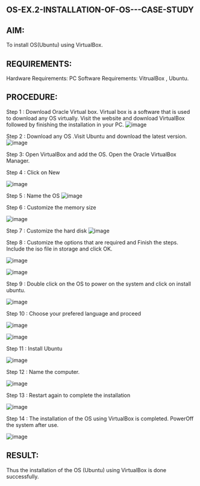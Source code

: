 ## OS-EX.2-INSTALLATION-OF-OS---CASE-STUDY

## AIM:

To install OS(Ubuntu) using VirtualBox.

## REQUIREMENTS:

Hardware Requirements: PC Software Requirements: VitrualBox , Ubuntu.

## PROCEDURE:

Step 1 : Download Oracle Virtual box. Virtual box is a software that is used to download any OS virtually. Visit the website and download VirtualBox followed by finishing the installation in your PC. 
![image](https://github.com/MrSanthosh-dev/OS-EX.2-INSTALLATION-OF-OS---CASE-STUDY/assets/117916573/57dac9c2-e3c3-48d1-99ea-56e9055db55a)


Step 2 : Download any OS .Visit Ubuntu and download the latest version. 
![image](https://github.com/MrSanthosh-dev/OS-EX.2-INSTALLATION-OF-OS---CASE-STUDY/assets/117916573/6f52f7b4-8759-4756-95a3-d0248e57db50)


Step 3: Open VirtualBox and add the OS. Open the Oracle VirtualBox Manager.

Step 4 : Click on New

![image](https://github.com/MrSanthosh-dev/OS-EX.2-INSTALLATION-OF-OS---CASE-STUDY/assets/117916573/e82b394b-efb8-4ae9-a18f-43363417e47c)


Step 5 : Name the OS 
![image](https://github.com/MrSanthosh-dev/OS-EX.2-INSTALLATION-OF-OS---CASE-STUDY/assets/117916573/c76346f4-0431-4713-846f-be63f325a34b)


Step 6 : Customize the memory size

![image](https://github.com/MrSanthosh-dev/OS-EX.2-INSTALLATION-OF-OS---CASE-STUDY/assets/117916573/ccac7d23-ea7b-493b-9e3e-835721bfbe87)


Step 7 : Customize the hard disk 
![image](https://github.com/MrSanthosh-dev/OS-EX.2-INSTALLATION-OF-OS---CASE-STUDY/assets/117916573/3a8bf875-d9f0-4783-8601-bab002d17cf4)


Step 8 : Customize the options that are required and Finish the steps. Include the iso file in storage and click OK.

![image](https://github.com/MrSanthosh-dev/OS-EX.2-INSTALLATION-OF-OS---CASE-STUDY/assets/117916573/e1d8a9d4-c655-4692-a0ed-004314e74f19)


![image](https://github.com/MrSanthosh-dev/OS-EX.2-INSTALLATION-OF-OS---CASE-STUDY/assets/117916573/674d5dde-abc3-4e1d-95eb-78e9382ebd45)


Step 9 : Double click on the OS to power on the system and click on install ubuntu.

![image](https://github.com/MrSanthosh-dev/OS-EX.2-INSTALLATION-OF-OS---CASE-STUDY/assets/117916573/272bc53a-78dc-4a44-b0f0-5720b9e36948)


Step 10 : Choose your prefered language and proceed

![image](https://github.com/MrSanthosh-dev/OS-EX.2-INSTALLATION-OF-OS---CASE-STUDY/assets/117916573/01a4e72d-bc99-4876-b7d8-dca148340aa3)


![image](https://github.com/MrSanthosh-dev/OS-EX.2-INSTALLATION-OF-OS---CASE-STUDY/assets/117916573/861e60dc-fbca-499f-ab14-592aaf0c0054)


Step 11 : Install Ubuntu

![image](https://github.com/MrSanthosh-dev/OS-EX.2-INSTALLATION-OF-OS---CASE-STUDY/assets/117916573/c5f71412-7725-4aa8-a7cb-d42944ead397)


Step 12 : Name the computer.

![image](https://github.com/MrSanthosh-dev/OS-EX.2-INSTALLATION-OF-OS---CASE-STUDY/assets/117916573/8c278624-ad57-4bbc-8659-631743f221f6)


Step 13 : Restart again to complete the installation

![image](https://github.com/MrSanthosh-dev/OS-EX.2-INSTALLATION-OF-OS---CASE-STUDY/assets/117916573/345950ca-ff18-4086-82ec-52992f1b99c3)


Step 14 : The installation of the OS using VirtualBox is completed. PowerOff the system after use.

![image](https://github.com/MrSanthosh-dev/OS-EX.2-INSTALLATION-OF-OS---CASE-STUDY/assets/117916573/792cd3eb-ed77-4ec7-b8f5-0d5094a622c9)


## RESULT:

Thus the installation of the OS (Ubuntu) using VirtualBox is done successfully.
